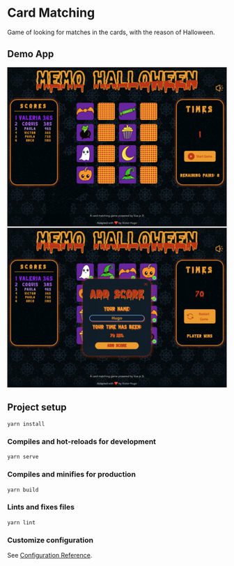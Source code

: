 # Card Matching

Game of looking for matches in the cards, with the reason of Halloween.

## Demo App

<img src="https://raw.githubusercontent.com/VictorHugoAguilar/vue-card-matching-game/main/demo/init_view.jpg"   styles="width: 20%;" alt="init_view" />
<img src="https://raw.githubusercontent.com/VictorHugoAguilar/vue-card-matching-game/main/demo/fish_game_view.jpg"   styles="width: 20%;" alt="finish_view" />

## Project setup
```
yarn install
```

### Compiles and hot-reloads for development
```
yarn serve
```

### Compiles and minifies for production
```
yarn build
```

### Lints and fixes files
```
yarn lint
```

### Customize configuration
See [Configuration Reference](https://cli.vuejs.org/config/).
